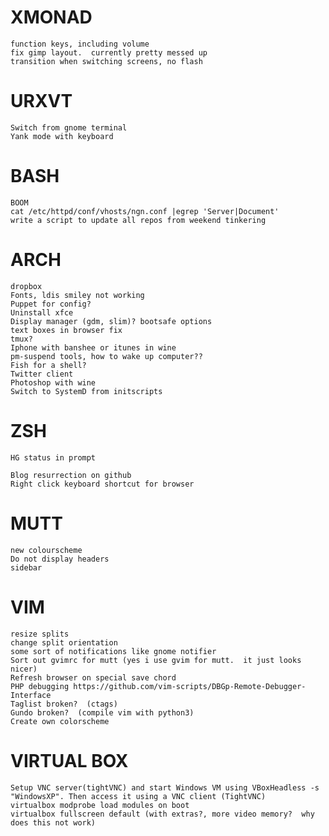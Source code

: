 XMONAD
======
	function keys, including volume
	fix gimp layout.  currently pretty messed up
	transition when switching screens, no flash

URXVT
=====
	Switch from gnome terminal
	Yank mode with keyboard
	
BASH
====
	BOOM
	cat /etc/httpd/conf/vhosts/ngn.conf |egrep 'Server|Document'
	write a script to update all repos from weekend tinkering

ARCH
====
	dropbox
	Fonts, ldis smiley not working
	Puppet for config?
	Uninstall xfce
	Display manager (gdm, slim)? bootsafe options
	text boxes in browser fix
	tmux?
	Iphone with banshee or itunes in wine
	pm-suspend tools, how to wake up computer??
	Fish for a shell?
	Twitter client
	Photoshop with wine
	Switch to SystemD from initscripts

ZSH
===
	HG status in prompt

	Blog resurrection on github 
	Right click keyboard shortcut for browser

MUTT
====
	new colourscheme
	Do not display headers
	sidebar

VIM
===
	resize splits
	change split orientation
	some sort of notifications like gnome notifier
	Sort out gvimrc for mutt (yes i use gvim for mutt.  it just looks nicer)
	Refresh browser on special save chord
	PHP debugging https://github.com/vim-scripts/DBGp-Remote-Debugger-Interface
	Taglist broken?  (ctags)
	Gundo broken?  (compile vim with python3)
	Create own colorscheme

VIRTUAL BOX
===========
    Setup VNC server(tightVNC) and start Windows VM using VBoxHeadless -s "WindowsXP". Then access it using a VNC client (TightVNC)
	virtualbox modprobe load modules on boot
	virtualbox fullscreen default (with extras?, more video memory?  why does this not work)
